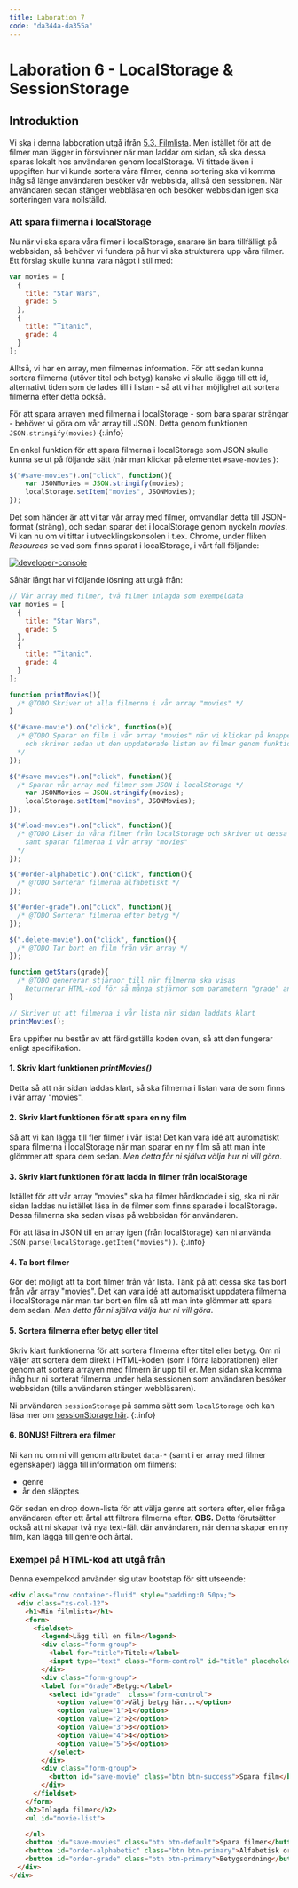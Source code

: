 ```yaml
---
title: Laboration 7
code: "da344a-da355a"
---
```


# Laboration 6 - LocalStorage & SessionStorage

## Introduktion

Vi ska i denna labboration utgå ifrån [5.3. Filmlista](ex9.html#filmlista). Men istället för att de filmer man lägger in försvinner när man laddar om sidan, så ska dessa sparas lokalt hos användaren genom localStorage. Vi tittade även i uppgiften hur vi kunde sortera våra filmer, denna sortering ska vi komma ihåg så länge användaren besöker vår webbsida, alltså den sessionen. När användaren sedan stänger webbläsaren och besöker webbsidan igen ska sorteringen vara nollställd.

### Att spara filmerna i localStorage

Nu när vi ska spara våra filmer i localStorage, snarare än bara tillfälligt på webbsidan, så behöver vi fundera på hur vi ska strukturera upp våra filmer. Ett förslag skulle kunna vara något i stil med:

```js
var movies = [
  {
    title: "Star Wars",
    grade: 5
  },
  {
    title: "Titanic",
    grade: 4
  }
];
```

Alltså, vi har en array, men filmernas information. För att sedan kunna sortera filmerna (utöver titel och betyg) kanske vi skulle lägga till ett id, alternativt tiden som de lades till i listan - så att vi har möjlighet att sortera filmerna efter detta också.

För att spara arrayen med filmerna i localStorage - som bara sparar strängar - behöver vi göra om vår array till JSON. Detta genom funktionen `JSON.stringify(movies)`
{:.info}

En enkel funktion för att spara filmerna i localStorage som JSON skulle kunna se ut på följande sätt (när man klickar på elementet `#save-movies` ):

```js
$("#save-movies").on("click", function(){
	var JSONMovies = JSON.stringify(movies);
	localStorage.setItem("movies", JSONMovies);
});
```

Det som händer är att vi tar vår array med filmer, omvandlar detta till JSON-format (sträng), och sedan sparar det i localStorage genom nyckeln *movies*. Vi kan nu om vi tittar i utvecklingskonsolen i t.ex. Chrome, under fliken *Resources* se vad som finns sparat i localStorage, i vårt fall följande:

<a href="10/developer-console.png">![developer-console](10/developer-console.png)</a>

Såhär långt har vi följande lösning att utgå från:

```js
// Vår array med filmer, två filmer inlagda som exempeldata
var movies = [
  {
	title: "Star Wars",
	grade: 5
  },
  {
	title: "Titanic",
	grade: 4
  }
];

function printMovies(){
  /* @TODO Skriver ut alla filmerna i vår array "movies" */
}

$("#save-movie").on("click", function(e){
  /* @TODO Sparar en film i vår array "movies" när vi klickar på knappen "Spara film"
    och skriver sedan ut den uppdaterade listan av filmer genom funktionen "printMovies"
  */
});

$("#save-movies").on("click", function(){
  /* Sparar vår array med filmer som JSON i localStorage */
	var JSONMovies = JSON.stringify(movies);
	localStorage.setItem("movies", JSONMovies);
});

$("#load-movies").on("click", function(){
  /* @TODO Läser in våra filmer från localStorage och skriver ut dessa i vår lista på sidan,
    samt sparar filmerna i vår array "movies"
  */
});

$("#order-alphabetic").on("click", function(){
  /* @TODO Sorterar filmerna alfabetiskt */
});

$("#order-grade").on("click", function(){
  /* @TODO Sorterar filmerna efter betyg */
});

$(".delete-movie").on("click", function(){
  /* @TODO Tar bort en film från vår array */
});

function getStars(grade){
  /* @TODO genererar stjärnor till när filmerna ska visas
    Returnerar HTML-kod för så många stjärnor som parametern "grade" anger */
}

// Skriver ut att filmerna i vår lista när sidan laddats klart
printMovies();
```

Era uppifter nu består av att färdigställa koden ovan, så att den fungerar enligt specifikation.

#### 1. Skriv klart funktionen *printMovies()*

Detta så att när sidan laddas klart, så ska filmerna i listan vara de som finns i vår array "movies".

#### 2. Skriv klart funktionen för att spara en ny film

Så att vi kan lägga till fler filmer i vår lista! Det kan vara idé att automatiskt spara filmerna i localStorage när man sparar en ny film så att man inte glömmer att spara dem sedan. *Men detta får ni själva välja hur ni vill göra*.

#### 3. Skriv klart funktionen för att ladda in filmer från localStorage

Istället för att vår array "movies" ska ha filmer hårdkodade i sig, ska ni när sidan laddas nu istället läsa in de filmer som finns sparade i localStorage. Dessa filmerna ska sedan visas på webbsidan för användaren.

För att läsa in JSON till en array igen (från localStorage) kan ni använda `JSON.parse(localStorage.getItem("movies"))`.
{:.info}

#### 4. Ta bort filmer

Gör det möjligt att ta bort filmer från vår lista. Tänk på att dessa ska tas bort från vår array "movies". Det kan vara idé att automatiskt uppdatera filmerna i localStorage när man tar bort en film så att man inte glömmer att spara dem sedan. *Men detta får ni själva välja hur ni vill göra*.

#### 5. Sortera filmerna efter betyg eller titel

Skriv klart funktionerna för att sortera filmerna efter titel eller betyg. Om ni väljer att sortera dem direkt i HTML-koden (som i förra laborationen) eller genom att sortera arrayen med filmern är upp till er. Men sidan ska komma ihåg hur ni sorterat filmerna under hela sessionen som användaren besöker webbsidan (tills användaren stänger webbläsaren).

Ni användaren `sessionStorage` på samma sätt som `localStorage` och kan läsa mer om [sessionStorage här](https://developer.mozilla.org/en-US/docs/Web/API/Window/sessionStorage).
{:.info}

#### 6. BONUS! Filtrera era filmer

Ni kan nu om ni vill genom attributet `data-*` (samt i er array med filmer egenskaper) lägga till information om filmens:

- genre
- år den släpptes

Gör sedan en drop down-lista för att välja genre att sortera efter, eller fråga användaren efter ett årtal att filtrera filmerna efter. **OBS.** Detta förutsätter också att ni skapar två nya text-fält där användaren, när denna skapar en ny film, kan lägga till genre och årtal.

### Exempel på HTML-kod att utgå från

Denna exempelkod använder sig utav bootstap för sitt utseende:

```html
<div class="row container-fluid" style="padding:0 50px;">
  <div class="xs-col-12">
    <h1>Min filmlista</h1>
    <form>
      <fieldset>
        <legend>Lägg till en film</legend>
        <div class="form-group">
          <label for="title">Titel:</label>
          <input type="text" class="form-control" id="title" placeholder="Titel här...">
        </div>
        <div class="form-group">
        <label for="Grade">Betyg:</label>
          <select id="grade"  class="form-control">
            <option value="0">Välj betyg här...</option>
            <option value="1">1</option>
            <option value="2">2</option>
            <option value="3">3</option>
            <option value="4">4</option>
            <option value="5">5</option>
          </select>
        </div>
        <div class="form-group">
          <button id="save-movie" class="btn btn-success">Spara film</button>
        </div>
      </fieldset>
    </form>
    <h2>Inlagda filmer</h2>
    <ul id="movie-list">

    </ul>
    <button id="save-movies" class="btn btn-default">Spara filmer</button>
    <button id="order-alphabetic" class="btn btn-primary">Alfabetisk ordning</button>
    <button id="order-grade" class="btn btn-primary">Betygsordning</button>
  </div>
</div>
```
